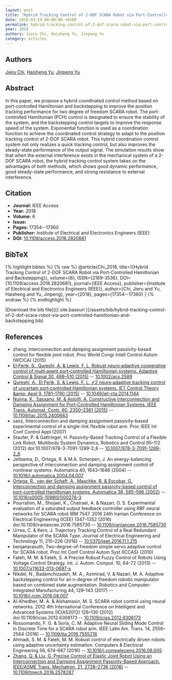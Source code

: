 ```yaml
---
layout: post
title: "Hybrid Tracking Control of 2-DOF SCARA Robot via Port-Controlled Hamiltonian and Backstepping"
date: 2018-03-29 00:00:00 +0100
permalink: hybrid-tracking-control-of-2-dof-scara-robot-via-port-controlled-hamiltonian-and-backstepping
year: 2018
authors: Jieru Chi, Haisheng Yu, Jinpeng Yu
category: articles
---
```

 
## Authors
[Jieru Chi](authors/jieru-chi), [Haisheng Yu](authors/haisheng-yu), [Jinpeng Yu](authors/jinpeng-yu)
 
## Abstract
In this paper, we propose a hybrid coordinated control method based on port-controlled Hamiltonian and backstepping to improve the position tracking performance for two degree of freedom SCARA robot. The port-controlled Hamiltonian (PCH) control is designated to ensure the stability of the system, and the backstepping control targets to improve the response speed of the system. Exponential function is used as a coordination function to achieve the coordinated control strategy to adapt to the position tracking control of 2-DOF SCARA robot. This hybrid coordination control system not only realizes a quick tracking control, but also improves the steady-state performance of the output signal. The simulation results show that when the external interference exists in the mechanical system of a 2-DOF SCARA robot, the hybrid tracking control system takes on the advantages of both methods, which shows good dynamic performance, good steady-state performance, and strong resistance to external interference.
 
## Citation
- **Journal:** IEEE Access
- **Year:** 2018
- **Volume:** 6
- **Issue:** 
- **Pages:** 17354--17360
- **Publisher:** Institute of Electrical and Electronics Engineers (IEEE)
- **DOI:** [10.1109/access.2018.2820681](https://doi.org/10.1109/access.2018.2820681)
 
## BibTeX
{% highlight bibtex %}
{% raw %}
@article{Chi_2018,
  title={{Hybrid Tracking Control of 2-DOF SCARA Robot via Port-Controlled Hamiltonian and Backstepping}},
  volume={6},
  ISSN={2169-3536},
  DOI={10.1109/access.2018.2820681},
  journal={IEEE Access},
  publisher={Institute of Electrical and Electronics Engineers (IEEE)},
  author={Chi, Jieru and Yu, Haisheng and Yu, Jinpeng},
  year={2018},
  pages={17354--17360}
}
{% endraw %}
{% endhighlight %}
 
[Download the bib file]({{ site.baseurl }}/assets/bib/hybrid-tracking-control-of-2-dof-scara-robot-via-port-controlled-hamiltonian-and-backstepping.bib)
 
## References
- zhang, Interconnection and damping assignment passivity-based control for flexible joint robot. Proc World Congr Intell Control Autom (WCICA) (2015)
- [El‐Ferik, S., Qureshi, A. & Lewis, F. L. Robust neuro‐adaptive cooperative control of multi‐agent port‐controlled Hamiltonian systems. Adaptive Control &amp; Signal 30, 488–510 (2015)](robust-neuro-adaptive-cooperative-control-of-multi-agent-port-controlled-hamiltonian-systems) -- [10.1002/acs.2589](https://doi.org/10.1002/acs.2589)
- [Qureshi, A., El Ferik, S. & Lewis, F. L. ℒ2 neuro‐adaptive tracking control of uncertain port‐controlled Hamiltonian systems. IET Control Theory &amp;amp; Appl 9, 1781–1790 (2015)](l-sub-2-sub-neuro-adaptive-tracking-control-of-uncertain-port-controlled-hamiltonian-systems) -- [10.1049/iet-cta.2014.1144](https://doi.org/10.1049/iet-cta.2014.1144)
- [Nunna, K., Sassano, M. & Astolfi, A. Constructive Interconnection and Damping Assignment for Port-Controlled Hamiltonian Systems. IEEE Trans. Automat. Contr. 60, 2350–2361 (2015)](constructive-interconnection-and-damping-assignment-for-port-controlled-hamiltonian-systems) -- [10.1109/tac.2015.2400663](https://doi.org/10.1109/tac.2015.2400663)
- sanz, Interconnection and damping assignment passivity-based experimental control of a single-link flexible robot arm. Proc IEEE Int Conf Control Appl (2007)
- Staufer, P. & Gattringer, H. Passivity-Based Tracking Control of a Flexible Link Robot. Multibody System Dynamics, Robotics and Control 95–112 (2012) doi:10.1007/978-3-7091-1289-2_6 -- [10.1007/978-3-7091-1289-2_6](https://doi.org/10.1007/978-3-7091-1289-2_6)
- Jeltsema, D., Ortega, R. & M.A. Scherpen, J. An energy-balancing perspective of interconnection and damping assignment control of nonlinear systems. Automatica 40, 1643–1646 (2004) -- [10.1016/j.automatica.2004.04.007](https://doi.org/10.1016/j.automatica.2004.04.007)
- [Ortega, R., van der Schaft, A., Maschke, B. & Escobar, G. Interconnection and damping assignment passivity-based control of port-controlled Hamiltonian systems. Automatica 38, 585–596 (2002)](interconnection-and-damping-assignment-passivity-based-control-of-port-controlled-hamiltonian-systems) -- [10.1016/s0005-1098(01)00278-3](https://doi.org/10.1016/s0005-1098(01)00278-3)
- Pourrahim, M., Shojaei, K., Chatraei, A. & Nazari, O. S. Experimental evaluation of a saturated output feedback controller using RBF neural networks for SCARA robot IBM 7547. 2016 24th Iranian Conference on Electrical Engineering (ICEE) 1347–1352 (2016) doi:10.1109/iraniancee.2016.7585730 -- [10.1109/iraniancee.2016.7585730](https://doi.org/10.1109/iraniancee.2016.7585730)
- Urrea, C. & Kern, J. Trajectory Tracking Control of a Real Redundant Manipulator of the SCARA Type. Journal of Electrical Engineering and Technology 11, 215–226 (2016) -- [10.5370/jeet.2016.11.1.215](https://doi.org/10.5370/jeet.2016.11.1.215)
- benjanarasuth, Two-degree-of-freedom simple servo adaptive control for SCARA robot. Proc Int Conf Control Autom Syst (ICCAS) (2010)
- Fateh, M. M. & Fateh, S. A Precise Robust Fuzzy Control of Robots Using Voltage Control Strategy. Int. J. Autom. Comput. 10, 64–72 (2013) -- [10.1007/s11633-013-0697-x](https://doi.org/10.1007/s11633-013-0697-x)
- Nikdel, N., Badamchizadeh, M. A., Azimirad, V. & Nazari, M. A. Adaptive backstepping control for an n-degree of freedom robotic manipulator based on combined state augmentation. Robotics and Computer-Integrated Manufacturing 44, 129–143 (2017) -- [10.1016/j.rcim.2016.08.007](https://doi.org/10.1016/j.rcim.2016.08.007)
- Al-Khedher, M. A. & Alshamasin, M. S. SCARA robot control using neural networks. 2012 4th International Conference on Intelligent and Advanced Systems (ICIAS2012) 126–130 (2012) doi:10.1109/icias.2012.6306173 -- [10.1109/icias.2012.6306173](https://doi.org/10.1109/icias.2012.6306173)
- Rossomando, F. G. & Soria, C. M. Adaptive Neural Sliding Mode Control in Discrete Time for a SCARA robot arm. IEEE Latin Am. Trans. 14, 2556–2564 (2016) -- [10.1109/tla.2016.7555218](https://doi.org/10.1109/tla.2016.7555218)
- Ahmadi, S. M. & Fateh, M. M. Robust control of electrically driven robots using adaptive uncertainty estimation. Computers &amp; Electrical Engineering 56, 674–687 (2016) -- [10.1016/j.compeleceng.2016.08.005](https://doi.org/10.1016/j.compeleceng.2016.08.005)
- [Zhang, Q. & Liu, G. Precise Control of Elastic Joint Robot Using an Interconnection and Damping Assignment Passivity-Based Approach. IEEE/ASME Trans. Mechatron. 21, 2728–2736 (2016)](precise-control-of-elastic-joint-robot-using-an-interconnection-and-damping-assignment-passivity-based-approach) -- [10.1109/tmech.2016.2578287](https://doi.org/10.1109/tmech.2016.2578287)

